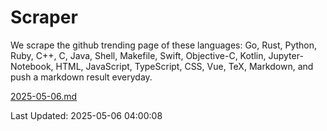 # Scraper

We scrape the github trending page of these languages: Go, Rust, Python, Ruby, C++, C, Java, Shell, Makefile, Swift, Objective-C, Kotlin, Jupyter-Notebook, HTML, JavaScript, TypeScript, CSS, Vue, TeX, Markdown, and push a markdown result everyday.

[2025-05-06.md](https://github.com/yangwenmai/github-trending-backup/blob/master/2025-05-06.md)

Last Updated: 2025-05-06 04:00:08